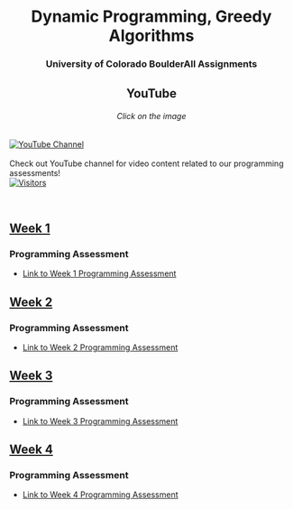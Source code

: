 # <div align="center">Dynamic Programming, Greedy Algorithms</div>
### <div align="center">University of Colorado BoulderAll Assignments
</div>

## <div align="center">YouTube</div>
###### <div align="center">Click on the image</div>

[![YouTube Channel](/img/07Susahnt.gif)](https://www.youtube.com/@07Sushant.)
<br>
<br>
Check out YouTube channel for video content related to our programming assessments!
<br>
[![Visitors](https://visitor-badge.glitch.me/badge?page_id=07Sushant.Design-Analysis-and-Algorithm)](https://github.com/07Sushant/Design-Analysis-and-Algorithm)




<br>

## [Week 1](/Dynamic%20Programming,%20Greedy%20Algorithms/Week%201/)

### Programming Assessment
- [Link to Week 1 Programming Assessment](/Dynamic%20Programming,%20Greedy%20Algorithms/Week%201/README.md)

## [Week 2](/Dynamic%20Programming,%20Greedy%20Algorithms/Week%202/)

### Programming Assessment
- [Link to Week 2 Programming Assessment](/Dynamic%20Programming,%20Greedy%20Algorithms/Week%202/README.md)

## [Week 3](/Dynamic%20Programming,%20Greedy%20Algorithms/Week%203/)

### Programming Assessment
- [Link to Week 3 Programming Assessment](/Dynamic%20Programming,%20Greedy%20Algorithms/Week%203/README.md)

## [Week 4](/Dynamic%20Programming,%20Greedy%20Algorithms/Week%204/)

### Programming Assessment
- [Link to Week 4 Programming Assessment](/Dynamic%20Programming,%20Greedy%20Algorithms/Week%204/README.md)
